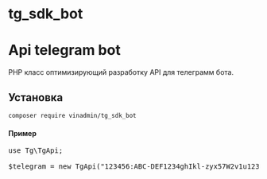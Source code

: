 # tg_sdk_bot
<h1>Api telegram bot</h1>
<p>PHP класс оптимизирующий разработку API для телеграмм бота.</p> 
<h2>Установка</h2>
<code>composer require vinadmin/tg_sdk_bot</code>
<h4>Пример</h4>

<pre>
use Tg\TgApi;<br>
$telegram = new TgApi("123456:ABC-DEF1234ghIkl-zyx57W2v1u123ew11");
</pre>
